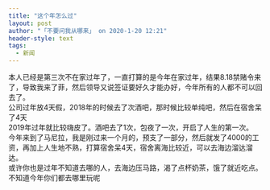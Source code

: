 ```yaml
---
title: "这个年怎么过"
layout: post
author: "「不要问我从哪来」 on 2020-1-20 12:21"
header-style: text
tags:
  - 新闻
---
```


<head></head>
<body>
  本人已经是第三次不在家过年了，一直打算的是今年在家过年，结果8.18禁赌令来了，导致我来了菲，然后领导又说签证要好久才能办好，今年所有的人都不可以回去了。
 <br> 公司过年放4天假，2018年的时候去了次酒吧，那时候比较单纯吧，然后在宿舍呆了4天
 <br> 2019年过年就比较嗨皮了。酒吧去了1次，包夜了一次，开启了人生的第一次。
 <br> 今年来到了马尼拉，我是刚过来一个月的，预支了一部分，然后就发了4000的工资，再加上人生地不熟，打算宿舍呆4天，宿舍离海比较近，可以去海边溜达溜达。
 <br> 或许你也是过年不知道去哪的人，去海边压马路，渴了点杯奶茶，饿了就近吃点。
 <br> 不知道今年你们都去哪里玩呢
</body>


